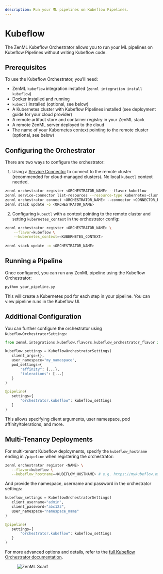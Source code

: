 ```yaml
---
description: Run your ML pipelines on Kubeflow Pipelines.
---
```


# Kubeflow

The ZenML Kubeflow Orchestrator allows you to run your ML pipelines on Kubeflow Pipelines without writing Kubeflow code. 

## Prerequisites

To use the Kubeflow Orchestrator, you'll need:

- ZenML `kubeflow` integration installed (`zenml integration install kubeflow`)
- Docker installed and running
- `kubectl` installed (optional, see below)
- A Kubernetes cluster with Kubeflow Pipelines installed (see deployment guide for your cloud provider)
- A remote artifact store and container registry in your ZenML stack
- A remote ZenML server deployed to the cloud
- The name of your Kubernetes context pointing to the remote cluster (optional, see below)

## Configuring the Orchestrator

There are two ways to configure the orchestrator:

1. Using a [Service Connector](../../how-to/auth-management/service-connectors-guide.md) to connect to the remote cluster (recommended for cloud-managed clusters). No local `kubectl` context needed.

```bash
zenml orchestrator register <ORCHESTRATOR_NAME> --flavor kubeflow
zenml service-connector list-resources --resource-type kubernetes-cluster -e  
zenml orchestrator connect <ORCHESTRATOR_NAME> --connector <CONNECTOR_NAME>
zenml stack update -o <ORCHESTRATOR_NAME>
```

2. Configuring `kubectl` with a context pointing to the remote cluster and setting `kubernetes_context` in the orchestrator config:

```bash  
zenml orchestrator register <ORCHESTRATOR_NAME> \
    --flavor=kubeflow \
    --kubernetes_context=<KUBERNETES_CONTEXT>
    
zenml stack update -o <ORCHESTRATOR_NAME>
```

## Running a Pipeline

Once configured, you can run any ZenML pipeline using the Kubeflow Orchestrator:

```python
python your_pipeline.py
```

This will create a Kubernetes pod for each step in your pipeline. You can view pipeline runs in the Kubeflow UI.

## Additional Configuration

You can further configure the orchestrator using `KubeflowOrchestratorSettings`:

```python
from zenml.integrations.kubeflow.flavors.kubeflow_orchestrator_flavor import KubeflowOrchestratorSettings

kubeflow_settings = KubeflowOrchestratorSettings(
   client_args={},  
   user_namespace="my_namespace",
   pod_settings={
       "affinity": {...},
       "tolerations": [...]
   }
)

@pipeline(
   settings={
       "orchestrator.kubeflow": kubeflow_settings
   }
)
```

This allows specifying client arguments, user namespace, pod affinity/tolerations, and more.

## Multi-Tenancy Deployments

For multi-tenant Kubeflow deployments, specify the `kubeflow_hostname` ending in `/pipeline` when registering the orchestrator:

```bash
zenml orchestrator register <NAME> \
   --flavor=kubeflow \
   --kubeflow_hostname=<KUBEFLOW_HOSTNAME> # e.g. https://mykubeflow.example.com/pipeline
```

And provide the namespace, username and password in the orchestrator settings:

```python
kubeflow_settings = KubeflowOrchestratorSettings(
   client_username="admin",
   client_password="abc123", 
   user_namespace="namespace_name"
)

@pipeline(
   settings={
       "orchestrator.kubeflow": kubeflow_settings
   }
)
```

For more advanced options and details, refer to the [full Kubeflow Orchestrator documentation](../../configure-stack-components/orchestrators/kubeflow.md).

<!-- For scarf -->
<figure><img alt="ZenML Scarf" referrerpolicy="no-referrer-when-downgrade" src="https://static.scarf.sh/a.png?x-pxid=f0b4f458-0a54-4fcd-aa95-d5ee424815bc" /></figure>


